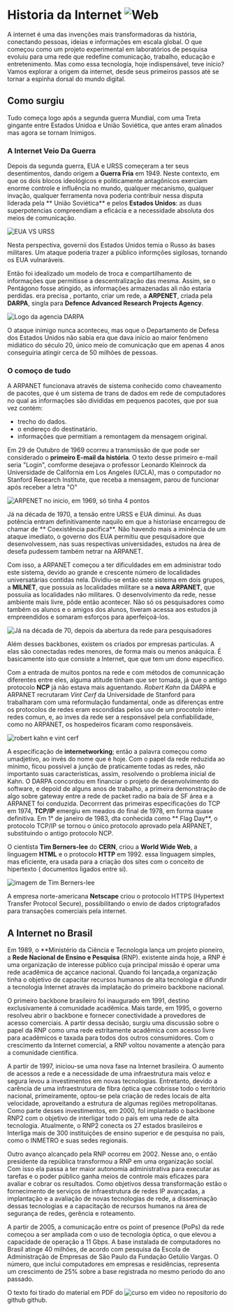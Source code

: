 # Historia da Internet  ![Web](https://img.shields.io/badge/-Internet-FF7139?logo=firefox-browser&logoColor=white&style=flat)

  A internet é uma das invenções mais transformadoras da história, conectando pessoas, ideias e informações em escala global. O que começou como um projeto experimental em laboratórios de pesquisa evoluiu para uma rede que redefine comunicação, trabalho, educação e entretenimento. Mas como essa tecnologia, hoje indispensável, teve início? Vamos explorar a origem da internet, desde seus primeiros passos até se tornar a espinha dorsal do mundo digital.

## Como surgiu

Tudo começa logo após a segunda guerra Mundial, com uma Treta gingante entre Estados Unidoa e União
Soviética, que antes eram alinados mas agora se tornam Inimigos.

### A Internet Veio Da Guerra

Depois da segunda guerra, EUA e URSS começeram a ter seus desentimentos, dando origem a **Guerra Fria** em 1949. Neste contexto, em que os dois blocos ideológicos e politicamente antagônicos exerciam enorme controle e influência no mundo, qualquer mecanismo, qualquer invação, qualquer ferramenta nova poderia contribuir nessa disputa liderada pela ** União Soviética** e pelos 
**Estados Unidos**: as duas superpotencias compreendiam a eficácia e a necessidade absoluta dos meios de comunicação.

![EUA VS URSS](https://static.wixstatic.com/media/b93bf1_bb19f05335f64f5191007bc95603c629~mv2.png/v1/fill/w_759,h_428,al_c,q_85,usm_0.66_1.00_0.01,enc_avif,quality_auto/b93bf1_bb19f05335f64f5191007bc95603c629~mv2.png)

Nesta perspectiva, governii dos Estados Unidos temia o Russo ás bases militares. Um ataque
poderia trazer a público informções sigilosas, tornando os EUA vulnaráveis.

Então foi idealizado um modelo de troca e compartilhamento de informações que permitisse a
descentralização das mesma. Assim, se o Pentágono fosse atingido, as informações armazenadas ali não estaria perdidas. era precisa , portanto, criar um rede, a **ARPENET**, criada pela **DARPA**, singla para **Defence Advanced Research Projects Agency**.

![Logo da agencia DARPA](https://cdn2.picryl.com/photo/2017/09/01/darpa-logo-c122a6-1024.png)


O ataque inimigo nunca aconteceu, mas oque o Departamento de Defesa dos Estados Unidos não sabia
era que dava início ao maior fenômeno midiático do século 20, único meio de comunicação que em apenas 4 anos conseguiria atingir cerca de 50 milhões de pessoas.

### O comoço de tudo

A ARPANET funcionava através de sistema conhecido como chaveamento de pacotes, que é um sistema de trans de dados em rede de computadores no qual as informações são divididas em pequenos pacotes, que por sua vez contém:


* trecho do dados.
* o endereço do destinatário.
* informações que permitiam a remontagem da mensagem original.
  

Em 29 de Outubro de 1969 ocorreu a transmissão de que pode ser considerado o **primeiro E-mail da história**. O texto desse primeiro e-mail seria "Login", comforme desejava o professor Leonardo Kleinrock da Universidade de California em Los Angeles (UCLA), mas o computador no Stanford Research Institute, que receba a mensagem, parou de funcionar após receber a letra "O"

![ARPENET no inicio, em 1969, só tinha 4 pontos](https://img.odcdn.com.br/wp-content/uploads/2019/10/20191024161532.jpg)

Já na década de 1970, a tensão entre URSS e EUA diminui. As duas potência entram definitivamente naquilo em que a historiase encarregou de chamar de ** Coexistência pacífica**. Não havendo mais 
a iminência de um ataque imediato, o governo dos EUA permitiu que pesquisadore que desenvolvessem, nas suas respectivas universidades, estudos na área de desefa pudessem também
netrar na ARPANET.

Com isso, a ARPANET começou a ter dificuldades em em administrar todo este sistema, devido ao grande e crescente número de localidades universatárias contidas nela.
Dividiu-se então este sistema em dois grupos, a **MILNET**, que possuía as localidades militare se a **nova ARPANET**, que possuiia as localidades não militares. O desenvolvimento da rede, nesse ambiente mais livre, pôde então acontecer. Não só os pesquisadores como também os alunos  e o amigos dos alunos, tiveram acessa aos estudos já empreendidos e somaram esforços para aperfeiçoá-los.

![Já na década de 70, depois da abertura da rede para pesquisadores](https://img.odcdn.com.br/wp-content/uploads/2019/10/20191024161647.jpg)

Além desses backbones, existem os criados por empresas particulas. A elas são conectadas redes
menores, de forma mais ou menos anáquica. É basicamente isto que consiste a Internet, que que tem um dono especifico.

Com a entrada de muitos pontos na rede e com métodos de comunnicação diferentes entre eles, alguma atitude tinham que ser tomada, já que o antigo   protocolo **NCP** já não estava mais aguentando. _Robert Kahn_ da DARPA e ARPANET recrutaram _Vint Cerf_ da Universidade de Stanford
para trabalharam com uma reformulação fundamental, onde as diferenças entre os protocolos de redes eram escondidas pelos uso de um procotolo inter-redes comun, e, ao inves da rede ser a responsável pela confiabilidade, como no ARPANET, os hospedeiros ficaram como responsáveis.

![robert kahn e vint cerf](https://conteudo.imguol.com.br/c/noticias/80/2019/04/01/vint-cerf-a-esq-e-bob-kahn-a-dir-os-criadores-do-protocolo-de-comunicacao-tcpip-conhecidos-como-os-pais-da-internet-1554139234837_v2_900x506.jpg)


A especificação de **internetworking**; então a palavra começou como umadjetivo, ao invés do nome que é hoje. Com o papel da rede reduzida ao mínimo, ficou possivel a junção de praticamente
todas as redes, não importanto suas caracteristicas, assim, resolvendo o problema inicial de Kahn. O DARPA concordou em financiar o projeto de desenvolvimento do software, e depoid de alguns anos de trabalho, a primeira demonstração de algo sobre gateway entre a rede de packet radio na baía de SF área e a ARPANET foi conduzida. Decorrrent das primeiras especificações do TCP em 1974, **TCP/IP** emergiu em meados do final de 1978, em forma quase definitiva. Em 1° de janeiro de 1983, dta conhecida como ** Flag Day**, o protocolo TCP/IP se tornou o único protocolo aprovado pela ARPANET, substituindo o antigo protocolo NCP.

O cientista **Tim Berners-lee** do **CERN**, criou a **World Wide Web**, a linguagem **HTML** e o protocolo **HTTP** em 1992. essa linguagem simples, mas eficiente, era usada para a criação dos sites com o conceito de hipertexto ( documentos ligados entre si).

![imagem de Tim Berners-lee](https://live.staticflickr.com/8620/16662336315_2bcb0a1253_b.jpg)

A empresa norte-americana **Netscape** criou o protocolo HTTPS (Hypertext Transfer Protocol Secure), possibilitando o envio de dados criptografados para transações comerciais pela internet.

## A Internet no Brasil

Em 1989, o **Ministério da Ciência e Tecnologia lança um projeto pioneiro, a **Rede Nacional de Ensino e Pesquisa** (RNP). existente ainda hoje, a RNP é uma organização de interesse público cuja principal missão é operar uma rede acadêmica de açcance nacional. Quando foi lançada,a organização tinha o objetivo de capacitar recursos humanos de alta tecnologia e difundir a tecnologia Internet através da implatação do primeiro backbone nacional.

O primeiro backbone brasileiro foi inaugurado em 1991, destino exclusivamente á comunidade acadêmica. Mais tarde, em 1995, o governo resolveu abrir o backbone e fornecer conectividade a provedores de acesso comerciais. A partir dessa decisão, surgiu uma discussão sobre o papel da RNP como uma rede estritamente acadêmica com acesso livre para acadêmicos e taxada para todos dos outros consumidores. Com o crescimento da Internet comercial, a RNP voltou novamente a atenção para a comunidade científica.

A partir de 1997, iniciou-se uma nova fase na Internet brasileira. O aumento de acessos a rede e a necessidade de uma infraestrutura mais veloz e segura levou a investimentos em novas tecnologias. Entretanto, devido a carência de uma infraestrutura de fibra óptica que cobrisse todo o território nacional, primeiramente, optou-se pela criação de redes locais de alta velocidade, aproveitando a estrutura de algumas regiões metropolitanas. Como parte desses investimentos, em 2000, fol implantado o backbone RNP2 com o objetivo de interligar todo o país em uma rede de alta tecnologia. Atualmente, o RNP2 conecta os 27 estados brasileiros e Interliga mais de 300 instituições de ensino superior e de pesquisa no país, como o INMETRO e suas sedes regionais.

Outro avanço alcançado pela RNP ocorreu em 2002. Nesse ano, o então presidente da república transformou a RNP em uma organização social. Com isso ela passa a ter maior autonomia administrativa para executar as tarefas e o poder público ganha meios de controle mais eficazes para avaliar e cobrar os resultados. Como objetivos dessa transformação estão o fornecimento de serviços de infraestrutura de redes IP avançadas, a implantação e a avaliação de novas tecnologias de rede, a disseminação dessas tecnologias e a capacitação de recursos humanos na área de segurança de redes, gerência e roteamento.

A partir de 2005, a comunicação entre os point of presence (PoPs) da rede começou a ser ampliada com o uso de tecnologia óptica, o que elevou a capacidade de operação a 11 Gbps. A base instalada de computadores no Brasil atinge 40 milhões, de acordo com pesquisa da Escola de Administração de Empresas de São Paulo da Fundação Getúlio Vargas. O número, que inclui computadores em empresas e residências, representa um crescimento de 25% sobre a base registrada no mesmo periodo do ano passado.

O texto foi tirado do material em PDF do ![curso em video](https://github.com/gustavoguanabara/html-css/tree/master) no repositorio do github github.














